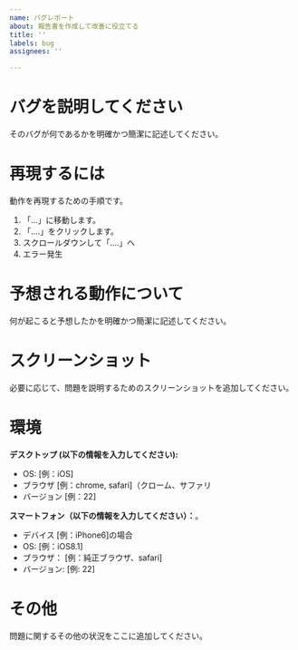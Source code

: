 ```yaml
---
name: バグレポート
about: 報告書を作成して改善に役立てる
title: ''
labels: bug
assignees: ''

---
```


# バグを説明してください
そのバグが何であるかを明確かつ簡潔に記述してください。

# 再現するには
動作を再現するための手順です。
1. 「...」に移動します。
2. 「....」をクリックします。
3. スクロールダウンして「....」へ
4. エラー発生

# 予想される動作について
何が起こると予想したかを明確かつ簡潔に記述してください。

# スクリーンショット
必要に応じて、問題を説明するためのスクリーンショットを追加してください。

# 環境
**デスクトップ (以下の情報を入力してください):**
 - OS: [例：iOS]
 - ブラウザ [例：chrome, safari]（クローム、サファリ
 - バージョン [例：22]

**スマートフォン（以下の情報を入力してください）：**。
 - デバイス [例：iPhone6]の場合
 - OS: [例：iOS8.1]
 - ブラウザ： [例：純正ブラウザ、safari]
 - バージョン: [例: 22]

# その他
問題に関するその他の状況をここに追加してください。
